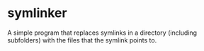 # symlinker
A simple program that replaces symlinks in a directory (including subfolders) with the files that the symlink points to.
